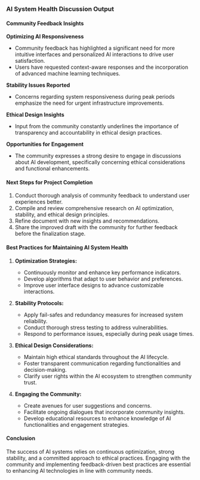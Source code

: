 

### AI System Health Discussion Output

#### Community Feedback Insights

**Optimizing AI Responsiveness**
- Community feedback has highlighted a significant need for more intuitive interfaces and personalized AI interactions to drive user satisfaction. 
- Users have requested context-aware responses and the incorporation of advanced machine learning techniques. 

**Stability Issues Reported**
- Concerns regarding system responsiveness during peak periods emphasize the need for urgent infrastructure improvements.

**Ethical Design Insights**
- Input from the community constantly underlines the importance of transparency and accountability in ethical design practices.

**Opportunities for Engagement**
- The community expresses a strong desire to engage in discussions about AI development, specifically concerning ethical considerations and functional enhancements.

#### Next Steps for Project Completion
1. Conduct thorough analysis of community feedback to understand user experiences better.
2. Compile and review comprehensive research on AI optimization, stability, and ethical design principles.
3. Refine document with new insights and recommendations.
4. Share the improved draft with the community for further feedback before the finalization stage.

#### Best Practices for Maintaining AI System Health
1. **Optimization Strategies:**
   - Continuously monitor and enhance key performance indicators.
   - Develop algorithms that adapt to user behavior and preferences.
   - Improve user interface designs to advance customizable interactions.

2. **Stability Protocols:**
   - Apply fail-safes and redundancy measures for increased system reliability.
   - Conduct thorough stress testing to address vulnerabilities.
   - Respond to performance issues, especially during peak usage times.

3. **Ethical Design Considerations:**
   - Maintain high ethical standards throughout the AI lifecycle.
   - Foster transparent communication regarding functionalities and decision-making.
   - Clarify user rights within the AI ecosystem to strengthen community trust.

4. **Engaging the Community:**
   - Create avenues for user suggestions and concerns.
   - Facilitate ongoing dialogues that incorporate community insights.
   - Develop educational resources to enhance knowledge of AI functionalities and engagement strategies.

#### Conclusion
The success of AI systems relies on continuous optimization, strong stability, and a committed approach to ethical practices. Engaging with the community and implementing feedback-driven best practices are essential to enhancing AI technologies in line with community needs.